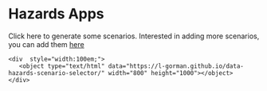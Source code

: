 # Hazards Apps


<!-- ```{raw} html
<div class="app-container">
   <object type="text/html" data="https://gareth-j.github.io/data-hazards-app/" width="900px" height="100%"></object>
</div>
``` -->

Click here to generate some scenarios. Interested in
adding more scenarios, you can add them [here](https://github.com/l-gorman/data-hazards-scenario-selector/edit/main/src/components/scenarios/scenarios.js)

```{raw} html
<div  style="width:100em;">
   <object type="text/html" data="https://l-gorman.github.io/data-hazards-scenario-selector/" width="800" height="1000"></object>
</div>
```